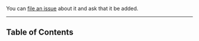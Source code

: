 You can [file an issue](https://github.com/trimstray/the-practical-linux-hardening-guide/issues) about it and ask that it be added.

---

## Table of Contents